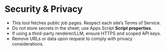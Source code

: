 # Security & Privacy

- This tool fetches public job pages. Respect each site’s Terms of Service.
- Do not store secrets in the sheet; use Apps Script **Script properties**.
- If using a third-party renderer/LLM, ensure HTTPS and scoped API keys.
- Remove URLs or data upon request to comply with privacy considerations.
